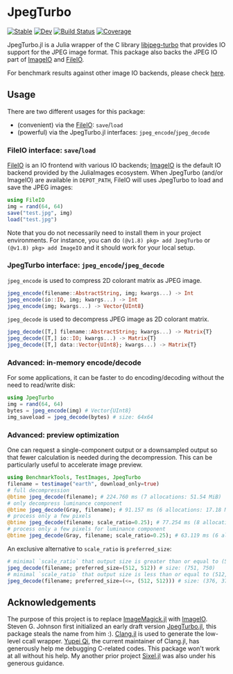 # JpegTurbo

[![Stable](https://img.shields.io/badge/docs-stable-blue.svg)](https://johnnychen94.github.io/JpegTurbo.jl/stable)
[![Dev](https://img.shields.io/badge/docs-dev-blue.svg)](https://johnnychen94.github.io/JpegTurbo.jl/dev)
[![Build Status](https://github.com/johnnychen94/JpegTurbo.jl/actions/workflows/UnitTest.yml/badge.svg?branch=master)](https://github.com/johnnychen94/JpegTurbo.jl/actions/workflows/UnitTest.yml?query=branch%3Amaster)
[![Coverage](https://codecov.io/gh/johnnychen94/JpegTurbo.jl/branch/master/graph/badge.svg)](https://codecov.io/gh/johnnychen94/JpegTurbo.jl)

JpegTurbo.jl is a Julia wrapper of the C library [libjpeg-turbo] that provides IO support for
the JPEG image format. This package also backs the JPEG IO part of [ImageIO] and [FileIO].

For benchmark results against other image IO backends, please check
[here](https://github.com/johnnychen94/JpegTurbo.jl/issues/15).

## Usage

There are two different usages for this package:

- (convenient) via the [FileIO]: `save`/`load`
- (powerful) via the JpegTurbo.jl interfaces: `jpeg_encode`/`jpeg_decode`

### FileIO interface: `save`/`load`

[FileIO] is an IO frontend with various IO backends; [ImageIO] is the default IO backend provided
by the JuliaImages ecosystem. When JpegTurbo (and/or ImageIO) are available in `DEPOT_PATH`, FileIO
will uses JpegTurbo to load and save the JPEG images:

```julia
using FileIO
img = rand(64, 64)
save("test.jpg", img)
load("test.jpg")
```

Note that you do not necessarily need to install them in your project environments. For instance,
you can do `(@v1.8) pkg> add JpegTurbo` or `(@v1.8) pkg> add ImageIO` and it should work for your
local setup.

### JpegTurbo interface: `jpeg_encode`/`jpeg_decode`

`jpeg_encode` is used to compress 2D colorant matrix as JPEG image.

```julia
jpeg_encode(filename::AbstractString, img; kwargs...) -> Int
jpeg_encode(io::IO, img; kwargs...) -> Int
jpeg_encode(img; kwargs...) -> Vector{UInt8}
```

`jpeg_decode` is used to decompress JPEG image as 2D colorant matrix.

```julia
jpeg_decode([T,] filename::AbstractString; kwargs...) -> Matrix{T}
jpeg_decode([T,] io::IO; kwargs...) -> Matrix{T}
jpeg_decode([T,] data::Vector{UInt8}; kwargs...) -> Matrix{T}
```

### Advanced: in-memory encode/decode

For some applications, it can be faster to do encoding/decoding without the need
to read/write disk:

```julia
using JpegTurbo
img = rand(64, 64)
bytes = jpeg_encode(img) # Vector{UInt8}
img_saveload = jpeg_decode(bytes) # size: 64x64
```

### Advanced: preview optimization

One can request a single-component output or a downsampled output so that fewer calculation is
needed during the decompression. This can be particularly useful to accelerate image preview.

```julia
using BenchmarkTools, TestImages, JpegTurbo
filename = testimage("earth", download_only=true)
# full decompression
@btime jpeg_decode(filename); # 224.760 ms (7 allocations: 51.54 MiB)
# only decompress luminance component
@btime jpeg_decode(Gray, filename); # 91.157 ms (6 allocations: 17.18 MiB)
# process only a few pixels
@btime jpeg_decode(filename; scale_ratio=0.25); # 77.254 ms (8 allocations: 3.23 MiB)
# process only a few pixels for luminance component
@btime jpeg_decode(Gray, filename; scale_ratio=0.25); # 63.119 ms (6 allocations: 1.08 MiB)
```

An exclusive alternative to `scale_ratio` is `preferred_size`:

```julia
# minimal `scale_ratio` that output size is greater than or equal to (512, 512)
jpeg_decode(filename; preferred_size=(512, 512)) # size: (751, 750)
# minimal `scale_ratio` that output size is less than or equal to (512, 512)
jpeg_decode(filename; preferred_size=(<=, (512, 512))) # size: (376, 375)
```

## Acknowledgements

The purpose of this project is to replace [ImageMagick.jl] with [ImageIO]. Steven G. Johnson first
initialized an early draft version [JpegTurbo.jl](https://github.com/stevengj/JpegTurbo.jl), this
package steals the name from him :). [Clang.jl] is used to generate the low-level ccall wrapper.
[Yupei Qi], the current maintainer of Clang.jl, has generously help me debugging C-related codes.
This package won't work at all without his help. My another prior project [Sixel.jl] was also under
his generous guidance.

[libjpeg-turbo]: https://github.com/libjpeg-turbo/libjpeg-turbo
[Clang.jl]: https://github.com/JuliaInterop/Clang.jl
[FileIO]: https://github.com/JuliaIO/FileIO.jl
[ImageIO]: https://github.com/JuliaIO/ImageIO.jl
[Images.jl]: https://github.com/JuliaImages/Images.jl
[JuliaImages]: https://juliaimages.org/
[ImageMagick.jl]: https://github.com/JuliaIO/ImageMagick.jl
[Sixel.jl]: https://github.com/johnnychen94/Sixel.jl
[Yupei Qi]: https://github.com/Gnimuc
